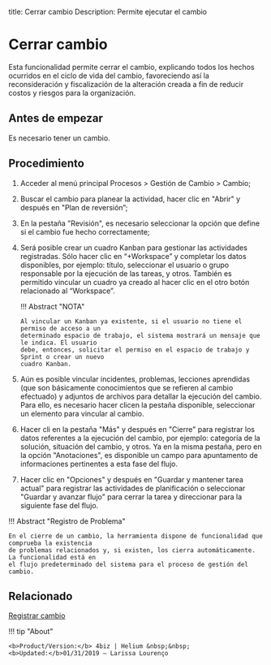 title: Cerrar cambio
Description: Permite ejecutar el cambio 
# Cerrar cambio 

Esta funcionalidad permite cerrar el cambio, explicando todos los hechos ocurridos en el ciclo de vida del cambio, favoreciendo así la reconsideración y fiscalización de la alteración creada a fin de reducir costos y riesgos para la organización.

Antes de empezar
----------------

Es necesario tener un cambio.  

Procedimiento 
-------------

1.  Acceder al menú principal Procesos \>
    Gestión de Cambio \> Cambio;

2.  Buscar el cambio para planear la actividad, hacer clic en "Abrir" y después
    en "Plan de reversión”;

3.  En la pestaña "Revisión", es necesario seleccionar la opción que define si el cambio
    fue hecho correctamente;

4.  Será posible crear un cuadro Kanban para gestionar las actividades registradas. Sólo
    hacer clic en “+Workspace” y completar los datos disponibles, por ejemplo: título,
    seleccionar el usuario o grupo responsable por la ejecución de las tareas, y otros.
    También es permitido vincular un cuadro ya creado al hacer clic en el otro botón relacionado
    al “Workspace”.
    
    !!! Abstract "NOTA"
    
        Al vincular un Kanban ya existente, si el usuario no tiene el permiso de acceso a un 
        determinado espacio de trabajo, el sistema mostrará un mensaje que le indica. El usuario 
        debe, entonces, solicitar el permiso en el espacio de trabajo y Sprint o crear un nuevo 
        cuadro Kanban.

5.  Aún es posible vincular incidentes, problemas, lecciones aprendidas (que son básicamente 
    conocimientos que se refieren al cambio efectuado) y adjuntos de archivos para detallar la 
    ejecución del cambio. Para ello, es necesario hacer clicen la pestaña disponible, seleccionar 
    un elemento para vincular al cambio.

6.  Hacer cli en la pestaña "Más" y después en "Cierre" para registrar los datos
    referentes a la ejecución del cambio, por ejemplo: categoría de la solución,
    situación del cambio, y otros. Ya en la misma pestaña, pero en la opción "Anotaciones",
    es disponible un campo para apuntamento de informaciones pertinentes a esta fase del flujo.

7.  Hacer clic en "Opciones" y después en "Guardar y mantener tarea actual" para registrar
    las actividades de planificación o seleccionar "Guardar y avanzar flujo" para cerrar la tarea
    y direccionar para la siguiente fase del flujo.

!!! Abstract "Registro de Problema"

    En el cierre de un cambio, la herramienta dispone de funcionalidad que comprueba la existencia 
    de problemas relacionados y, si existen, los cierra automáticamente. La funcionalidad está en 
    el flujo predeterminado del sistema para el proceso de gestión del cambio.

Relacionado 
------------

[Registrar cambio](/es-es/4biz-helium/processes/change/use/register-change.html)

!!! tip "About"

    <b>Product/Version:</b> 4biz | Helium &nbsp;&nbsp;
    <b>Updated:</b>01/31/2019 – Larissa Lourenço

